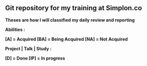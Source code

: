 ## Git repository for my training at Simplon.co

**Theses are how I will classified my daily review and reporting**

**Abilities :**

**[A] = Acquired [BA] = Being Acquired [NA] = Not Acquired**

**Project | Talk | Study :**

**[D] = Done [IP] = In progress**